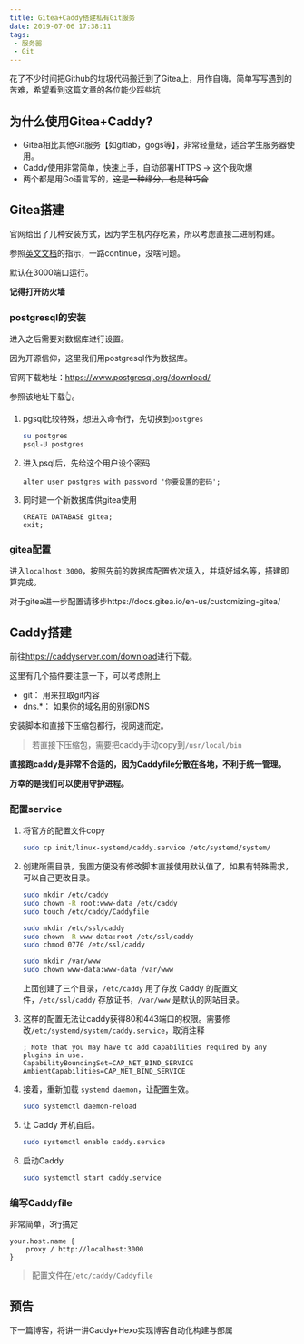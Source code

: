 ```yaml
---
title: Gitea+Caddy搭建私有Git服务
date: 2019-07-06 17:38:11
tags: 
 - 服务器
 - Git
---
```


花了不少时间把Github的垃圾代码搬迁到了Gitea上，用作自嗨。简单写写遇到的苦难，希望看到这篇文章的各位能少踩些坑

<!--more-->

## 为什么使用Gitea+Caddy?

- Gitea相比其他Git服务【如gitlab，gogs等】，非常轻量级，适合学生服务器使用。
- Caddy使用非常简单，快速上手，自动部署HTTPS -> 这个我吹爆
- 两个都是用Go语言写的，<del>这是一种缘分，也是种巧合</del>



## Gitea搭建

官网给出了几种安装方式，因为学生机内存吃紧，所以考虑直接二进制构建。

参照[英文文档](<https://docs.gitea.io/en-us/install-from-binary/>)的指示，一路continue，没啥问题。

默认在3000端口运行。

**记得打开防火墙**

### postgresql的安装

进入之后需要对数据库进行设置。

因为开源信仰，这里我们用postgresql作为数据库。

官网下载地址：https://www.postgresql.org/download/

参照该地址下载👆。

1. pgsql比较特殊，想进入命令行，先切换到`postgres`

   ```bash
   su postgres
   psql-U postgres
   ```

   

2. 进入psql后，先给这个用户设个密码

    ```
    alter user postgres with password '你要设置的密码';
    ```

3. 同时建一个新数据库供gitea使用

    ```
    CREATE DATABASE gitea;
    exit;
    ```



### gitea配置

进入`localhost:3000`，按照先前的数据库配置依次填入，并填好域名等，搭建即算完成。

对于gitea进一步配置请移步https://docs.gitea.io/en-us/customizing-gitea/



## Caddy搭建

前往<https://caddyserver.com/download>进行下载。

这里有几个插件要注意一下，可以考虑附上

- git： 用来拉取git内容
- dns.*： 如果你的域名用的别家DNS

安装脚本和直接下压缩包都行，视网速而定。

> 若直接下压缩包，需要把caddy手动copy到`/usr/local/bin`



**直接跑caddy是非常不合适的，因为Caddyfile分散在各地，不利于统一管理。**

**万幸的是我们可以使用守护进程。**



### 配置service

1. 将官方的配置文件copy

   ```bash
   sudo cp init/linux-systemd/caddy.service /etc/systemd/system/
   ```

2. 创建所需目录，我图方便没有修改脚本直接使用默认值了，如果有特殊需求，可以自己更改目录。

   ```bash
   sudo mkdir /etc/caddy
   sudo chown -R root:www-data /etc/caddy
   sudo touch /etc/caddy/Caddyfile
   
   sudo mkdir /etc/ssl/caddy
   sudo chown -R www-data:root /etc/ssl/caddy
   sudo chmod 0770 /etc/ssl/caddy
   
   sudo mkdir /var/www
   sudo chown www-data:www-data /var/www
   
   ```

   上面创建了三个目录，`/etc/caddy` 用了存放 Caddy 的配置文件，`/etc/ssl/caddy` 存放证书，`/var/www` 是默认的网站目录。

3. 这样的配置无法让caddy获得80和443端口的权限。需要修改`/etc/systemd/system/caddy.service`，取消注释

   ```
   ; Note that you may have to add capabilities required by any plugins in use.
   CapabilityBoundingSet=CAP_NET_BIND_SERVICE
   AmbientCapabilities=CAP_NET_BIND_SERVICE
   ```

4. 接着，重新加载 `systemd daemon`，让配置生效。

   ```bash
   sudo systemctl daemon-reload
   ```

5. 让 Caddy 开机自启。

   ```bash
   sudo systemctl enable caddy.service
   ```

6. 启动Caddy

   ```bash
   sudo systemctl start caddy.service
   ```


### 编写Caddyfile

非常简单，3行搞定

```
your.host.name {
	proxy / http://localhost:3000
}
```

> 配置文件在`/etc/caddy/Caddyfile`



## 预告

下一篇博客，将讲一讲Caddy+Hexo实现博客自动化构建与部属